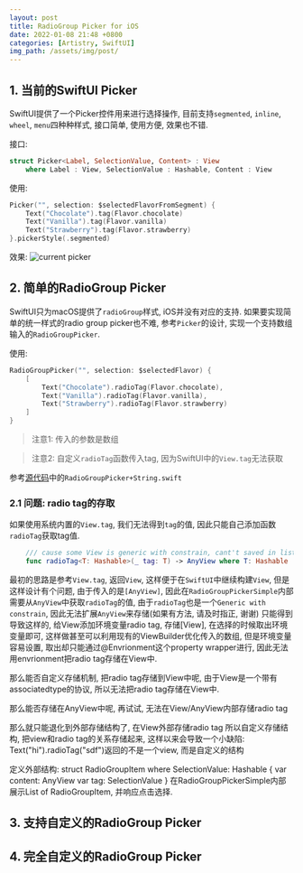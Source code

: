 ```yaml
---
layout: post
title: RadioGroup Picker for iOS
date: 2022-01-08 21:48 +0800
categories: [Artistry, SwiftUI]
img_path: /assets/img/post/
---
```


## 1. 当前的SwiftUI Picker

SwiftUI提供了一个Picker控件用来进行选择操作, 目前支持`segmented`, `inline`, `wheel`, `menu`四种种样式, 接口简单, 使用方便, 效果也不错.

接口:
```swift
struct Picker<Label, SelectionValue, Content> : View 
    where Label : View, SelectionValue : Hashable, Content : View
```

使用:
```swift
Picker("", selection: $selectedFlavorFromSegment) {
    Text("Chocolate").tag(Flavor.chocolate)
    Text("Vanilla").tag(Flavor.vanilla)
    Text("Strawberry").tag(Flavor.strawberry)
}.pickerStyle(.segmented)
```
效果:
![current picker](currentpicker.gif)

## 2. 简单的RadioGroup Picker

SwiftUI只为macOS提供了`radioGroup`样式, iOS并没有对应的支持. 如果要实现简单的统一样式的radio group picker也不难, 参考`Picker`的设计, 实现一个支持数组输入的`RadioGroupPicker`.

使用:
```swift
RadioGroupPicker("", selection: $selectedFlavor) {
    [
        Text("Chocolate").radioTag(Flavor.chocolate),
        Text("Vanilla").radioTag(Flavor.vanilla),
        Text("Strawberry").radioTag(Flavor.strawberry)
    ]
}
```

> 注意1: 传入的参数是数组

> 注意2: 自定义`radioTag`函数传入tag, 因为SwiftUI中的`View.tag`无法获取

参考[源代码]()中的`RadioGroupPicker+String.swift`

### 2.1 问题: radio tag的存取

如果使用系统内置的`View.tag`, 我们无法得到`tag`的值, 因此只能自己添加函数`radioTag`获取tag值.

```swift
    /// cause some View is generic with constrain, cant't saved in list, so `AnyView` needed
    func radioTag<T: Hashable>(_ tag: T) -> AnyView where T: Hashable
```

最初的思路是参考`View.tag`, 返回`View`, 这样便于在`SwiftUI`中继续构建`View`, 但是这样设计有个问题, 由于传入的是`[AnyView]`, 因此在`RadioGroupPickerSimple`内部需要从`AnyView`中获取`radioTag`的值, 由于`radioTag`也是一个`Generic with constrain`, 因此无法扩展`AnyView`来存储(如果有方法, 请及时指正, 谢谢)
只能得到导致这样的, 给View添加环境变量radio tag, 存储[View], 在选择的时候取出环境变量即可, 这样做甚至可以利用现有的ViewBuilder优化传入的数组, 但是环境变量容易设置, 取出却只能通过@Envrionment这个property wrapper进行, 因此无法用envrionment把radio tag存储在View中. 

那么能否自定义存储机制, 把radio tag存储到View中呢, 由于View是一个带有associatedtype的协议, 所以无法把radio tag存储在View中.

那么能否存储在AnyView中呢, 再试试, 无法在View/AnyView内部存储radio tag

那么就只能退化到外部存储结构了, 在View外部存储radio tag
所以自定义存储结构, 把view和radio tag的关系存储起来, 这样以来会导致一个小缺陷: Text("hi").radioTag("sdf")返回的不是一个view, 而是自定义的结构

定义外部结构:
struct RadioGroupItem<SelectionValue> where SelectionValue: Hashable {
    var content: AnyView
    var tag: SelectionValue
}
在RadioGroupPickerSimple内部展示List of RadioGroupItem, 并响应点击选择.


## 3. 支持自定义的RadioGroup Picker

## 4. 完全自定义的RadioGroup Picker

